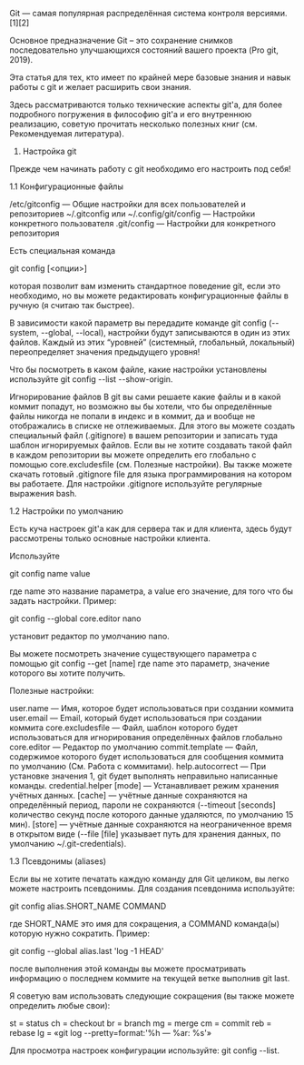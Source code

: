 Git — самая популярная распределённая система контроля версиями.[1][2]

Основное предназначение Git – это сохранение снимков последовательно улучшающихся состояний вашего проекта (Pro git, 2019).

Эта статья для тех, кто имеет по крайней мере базовые знания и навык работы с git и желает расширить свои знания.

Здесь рассматриваются только технические аспекты git'а, для более подробного погружения в философию git'а и его внутреннюю реализацию, советую прочитать несколько полезных книг (см. Рекомендуемая литература).

1. Настройка git

Прежде чем начинать работу с git необходимо его настроить под себя!

1.1 Конфигурационные файлы

/etc/gitconfig — Общие настройки для всех пользователей и репозиториев
~/.gitconfig или ~/.config/git/config — Настройки конкретного пользователя
.git/config — Настройки для конкретного репозитория

Есть специальная команда

git config [<опции>]

которая позволит вам изменить стандартное поведение git, если это необходимо, но вы можете редактировать конфигурационные файлы в ручную (я считаю так быстрее).

В зависимости какой параметр вы передадите команде git config (--system, --global, --local), настройки будут записываются в один из этих файлов. Каждый из этих “уровней” (системный, глобальный, локальный) переопределяет значения предыдущего уровня!

Что бы посмотреть в каком файле, какие настройки установлены используйте git config --list --show-origin.

Игнорирование файлов
В git вы сами решаете какие файлы и в какой коммит попадут, но возможно вы бы хотели, что бы определённые файлы никогда не попали в индекс и в коммит, да и вообще не отображались в списке не отлеживаемых. Для этого вы можете создать специальный файл (.gitignore) в вашем репозитории и записать туда шаблон игнорируемых файлов. Если вы не хотите создавать такой файл в каждом репозитории вы можете определить его глобально с помощью core.excludesfile (см. Полезные настройки). Вы также можете скачать готовый .gitignore file для языка программирования на котором вы работаете.
Для настройки .gitignore используйте регулярные выражения bash.

1.2 Настройки по умолчанию

Есть куча настроек git'а как для сервера так и для клиента, здесь будут рассмотрены только основные настройки клиента.

Используйте

git config name value

где name это название параметра, а value его значение, для того что бы задать настройки.
Пример:

git config --global core.editor nano

установит редактор по умолчанию nano.

Вы можете посмотреть значение существующего параметра с помощью git config --get [name] где name это параметр, значение которого вы хотите получить.

Полезные настройки:

user.name — Имя, которое будет использоваться при создании коммита
user.email — Email, который будет использоваться при создании коммита
core.excludesfile — Файл, шаблон которого будет использоваться для игнорирования определённых файлов глобально
core.editor — Редактор по умолчанию
commit.template — Файл, содержимое которого будет использоваться для сообщения коммита по умолчанию (См. Работа с коммитами).
help.autocorrect — При установке значения 1, git будет выполнять неправильно написанные команды.
credential.helper [mode] — Устанавливает режим хранения учётных данных. [cache] — учётные данные сохраняются на определённый период, пароли не сохраняются (--timeout [seconds] количество секунд после которого данные удаляются, по умолчанию 15 мин). [store] — учётные данные сохраняются на неограниченное время в открытом виде (--file [file] указывает путь для хранения данных, по умолчанию ~/.git-credentials).

1.3 Псевдонимы (aliases)

Если вы не хотите печатать каждую команду для Git целиком, вы легко можете настроить псевдонимы. Для создания псевдонима используйте:

git config alias.SHORT_NAME COMMAND

где SHORT_NAME это имя для сокращения, а COMMAND команда(ы) которую нужно сократить. Пример:

git config --global alias.last 'log -1 HEAD'

после выполнения этой команды вы можете просматривать информацию о последнем коммите на текущей ветке выполнив git last.

Я советую вам использовать следующие сокращения (вы также можете определить любые свои):

st = status
ch = checkout
br = branch
mg = merge
cm = commit
reb = rebase
lg = «git log --pretty=format:'%h — %ar: %s'»

Для просмотра настроек конфигурации используйте: git config --list.
